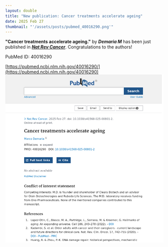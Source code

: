 ```yaml
---
layout: double
title: "New publication: Cancer treatments accelerate ageing"
date: 2025 Feb 27
thumbnail: "'/assets/posts/pubmed_40016290.png'"
---
```

<strong>"Cancer treatments accelerate ageing."</strong> by <em><strong>Demaria M</strong></em>  has been just published in <em><strong><ins>Nat Rev Cancer</ins></strong></em>.
Congratulations to the authors!
    
PubMed ID: 40016290
    
[https://pubmed.ncbi.nlm.nih.gov/40016290/](https://pubmed.ncbi.nlm.nih.gov/40016290)
![](/assets/posts/pubmed_40016290.png)
